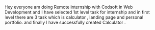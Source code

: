 Hey everyone am doing Remote internship with Codsoft in Web Development and I have selected 1st level task for internship and in first level there are 3 task which is calculator , landing page and personal portfolio. and finally I have successfully created Calculator .
